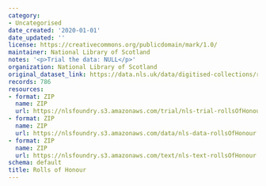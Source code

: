 ```yaml
---
category:
- Uncategorised
date_created: '2020-01-01'
date_updated: ''
license: https://creativecommons.org/publicdomain/mark/1.0/
maintainer: National Library of Scotland
notes: '<p>Trial the data: NULL</p>'
organization: National Library of Scotland
original_dataset_link: https://data.nls.uk/data/digitised-collections/rolls-of-honour/
records: 786
resources:
- format: ZIP
  name: ZIP
  url: https://nlsfoundry.s3.amazonaws.com/trial/nls-trial-rollsOfHonour.zip
- format: ZIP
  name: ZIP
  url: https://nlsfoundry.s3.amazonaws.com/data/nls-data-rollsOfHonour.zip
- format: ZIP
  name: ZIP
  url: https://nlsfoundry.s3.amazonaws.com/text/nls-text-rollsOfHonour.zip
schema: default
title: Rolls of Honour
---
```

